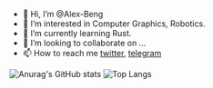 - 👋 Hi, I’m @Alex-Beng 
- 👀 I’m interested in Computer Graphics, Robotics.
- 🌱 I’m currently learning Rust.
- 💞️ I’m looking to collaborate on ...
- 📫 How to reach me [twitter](https://twitter.com/AlexBeng8), [telegram](https://t.me/AAAlexBeng) 


![Anurag's GitHub stats](https://github-readme-stats-git-master-alex-beng.vercel.app/api?username=alex-beng)
![Top Langs](https://github-readme-stats-git-master-alex-beng.vercel.app/api/top-langs/?username=alex-beng&layout=compact)


<!---
Alex-Beng/Alex-Beng is a ✨ special ✨ repository because its `README.md` (this file) appears on your GitHub profile.
You can click the Preview link to take a look at your changes.
--->
